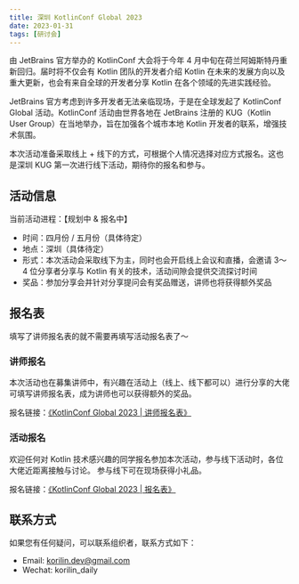 ```yaml
---
title: 深圳 KotlinConf Global 2023
date: 2023-01-31
tags: [研讨会]
---
```


由 JetBrains 官方举办的 KotlinConf 大会将于今年 4 月中旬在荷兰阿姆斯特丹重新回归。届时将不仅会有 Kotlin 团队的开发者介绍 Kotlin 在未来的发展方向以及重大更新，也会有来自全球的开发者分享 Kotlin 在各个领域的先进实践经验。

JetBrains 官方考虑到许多开发者无法亲临现场，于是在全球发起了 KotlinConf Global 活动。KotlinConf 活动由世界各地在 JetBrains 注册的 KUG（Kotlin User Group）在当地举办，旨在加强各个城市本地 Kotlin 开发者的联系，增强技术氛围。

本次活动准备采取线上 + 线下的方式，可根据个人情况选择对应方式报名。这也是深圳 KUG 第一次进行线下活动，期待你的报名和参与。

## 活动信息

当前活动进程：【规划中 & 报名中】

- 时间：四月份 / 五月份（具体待定）
- 地点：深圳（具体待定）
- 形式：本次活动会采取线下为主，同时也会开启线上会议和直播，会邀请 3～4 位分享者分享与 Kotlin 有关的技术，活动间隙会提供交流探讨时间
- 奖品：参加分享会并针对分享提问会有奖品赠送，讲师也将获得额外奖品

## 报名表

填写了讲师报名表的就不需要再填写活动报名表了～

### 讲师报名

本次活动也在募集讲师中，有兴趣在活动上（线上、线下都可以）进行分享的大佬可填写讲师报名表，成为讲师也可以获得额外的奖品。

报名链接：[《KotlinConf Global 2023 | 讲师报名表》](https://shimo.im/forms/gXqme1Jrvpt6ebqo/fill)

### 活动报名

欢迎任何对 Kotlin 技术感兴趣的同学报名参加本次活动，参与线下活动时，各位大佬近距离接触与讨论。
参与线下可在现场获得小礼品。

报名链接：[《KotlinConf Global 2023 | 报名表》](https://shimo.im/forms/2wAlX9Z12Jtag8AP/fill)

## 联系方式

如果您有任何疑问，可以联系组织者，联系方式如下：

- Email: korilin.dev@gmail.com
- Wechat: korilin_daily
